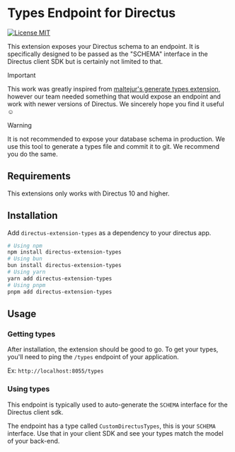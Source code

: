 # Types Endpoint for Directus

   <a href="https://opensource.org/licenses/MIT">
          <img alt="License MIT" src="https://img.shields.io/badge/License-MIT-yellow.svg?color=blue" />
        </a>

This extension exposes your Directus schema to an endpoint.
It is specifically designed to be passed as the "SCHEMA" interface in the Directus client SDK but is certainly not limited to that.

> [!IMPORTANT]  
> This work was greatly inspired from [maltejur's generate types extension](https://www.npmjs.com/package/directus-extension-generate-types),
> however our team needed something that would expose an endpoint and work with newer versions of Directus. We sincerely hope you find it useful ☺️

> [!WARNING]  
> It is not recommended to expose your database schema in production. We use this tool to generate a types file and commit it to git.
> We recommend you do the same.

## Requirements

This extensions only works with Directus 10 and higher.

## Installation

Add `directus-extension-types` as a dependency to your directus app.

```bash
# Using npm
npm install directus-extension-types
# Using bun
bun install directus-extension-types
# Using yarn
yarn add directus-extension-types
# Using pnpm
pnpm add directus-extension-types
```

## Usage

### Getting types

After installation, the extension should be good to go.
To get your types, you'll need to ping the `/types` endpoint of your application.

Ex: `http://localhost:8055/types`

### Using types

This endpoint is typically used to auto-generate the `SCHEMA` interface for the Directus client sdk.

The endpoint has a type called `CustomDirectusTypes`, this is your `SCHEMA` interface. Use that in your client SDK and see your types match the model of your back-end.
